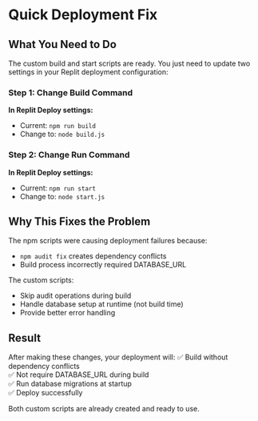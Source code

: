 # Quick Deployment Fix

## What You Need to Do

The custom build and start scripts are ready. You just need to update two settings in your Replit deployment configuration:

### Step 1: Change Build Command
**In Replit Deploy settings:**
- Current: `npm run build` 
- Change to: `node build.js`

### Step 2: Change Run Command  
**In Replit Deploy settings:**
- Current: `npm run start`
- Change to: `node start.js`

## Why This Fixes the Problem

The npm scripts were causing deployment failures because:
- `npm audit fix` creates dependency conflicts
- Build process incorrectly required DATABASE_URL

The custom scripts:
- Skip audit operations during build
- Handle database setup at runtime (not build time)
- Provide better error handling

## Result
After making these changes, your deployment will:
✅ Build without dependency conflicts  
✅ Not require DATABASE_URL during build  
✅ Run database migrations at startup  
✅ Deploy successfully

Both custom scripts are already created and ready to use.
